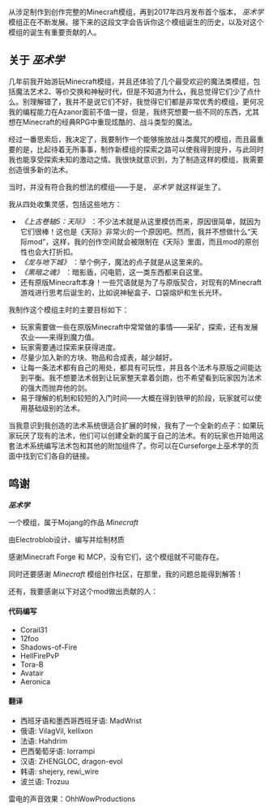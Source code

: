 从涉足制作到创作完整的Minecraft模组，再到2017年四月发布首个版本， _巫术学_ 模组正在不断发展。接下来的这段文字会告诉你这个模组诞生的历史，以及对这个模组的诞生有重要贡献的人。  

## 关于 _巫术学_   
  
几年前我开始游玩Minecraft模组，并且还体验了几个最受欢迎的魔法类模组，包括魔法艺术2、等价交换和神秘时代，但是不知道为什么，我总觉得它们少了点什么。别理解错了，我并不是说它们不好，我觉得它们都是非常优秀的模组，更何况我的编程能力在Azanor面前不值一提，但是，我终究想要一些不同的东西，尤其想在Minecraft的经典RPG中重现炫酷的、战斗类型的魔法。  

经过一番思索后，我决定了，我要制作一个能够施放战斗类魔咒的模组，而且最重要的是，比起待着无所事事，制作新模组的探索之路可以使我得到提升，与此同时我也能享受探索未知的激动之情。我很快就意识到，为了制造这样的模组，我需要创造很多新的法术。  

当时，并没有符合我的想法的模组——于是， _巫术学_ 就这样诞生了。

我从四处收集灵感，包括这些地方：     
- _《上古卷轴5：天际》_ ：不少法术就是从这里模仿而来，原因很简单，就因为它们很棒！这也是《天际》非常火的一个原因吧。然而，我并不想做什么“天际mod”，这样，我的创作空间就会被限制在《天际》里面，而且mod的原创性也会大打折扣。  
- _《龙与地下城》_ ：举个例子，魔法的点子就是从这里来的。     
- _《黑暗之魂》_ ：暗影盾，闪电箭，这一类东西都来自这里。  
- 还有原版Minecraft本身！一些咒语就是为了与原版契合，对现有的Minecraft游戏进行思考后诞生的，比如说神秘盒子、口袋熔炉和生长光环。  

我制作这个模组主时的主要目标如下：  
- 玩家需要做一些在原版Minecraft中常常做的事情——采矿，探索，还有发展农业——来得到魔力值。  
- 玩家需要通过探索来获得进度。  
- 尽量少加入新的方块、物品和合成表，越少越好。  
- 让每一条法术都有自己的用处，都具有可玩性，并且各个法术与原版之间能达到平衡。我不想要法术弱到让玩家整天拿着剑跑，也不希望看到玩家因为法术的强大而抛弃他的剑。  
- 易于理解的机制和较短的入门时间——大概在得到铁甲的阶段，玩家就可以使用基础级别的法术。  

当我意识到我创造的法术系统很适合扩展的时候，我有了一个全新的点子：如果玩家玩厌了现有的法术，他们可以创建全新的属于自己的法术。有的玩家也开始用这套法术系统编写法术包和其他的附加组件了。你可以在Curseforge上巫术学的页面中找到它们各自的链接。  

## 鸣谢

**_巫术学_**

一个模组，属于Mojang的作品 _Minecraft_  

由Electroblob设计、编写并绘制材质  

感谢Minecraft Forge 和 MCP，没有它们，这个模组就不可能存在。  

同时还要感谢 _Minecraft_ 模组创作社区，在那里，我的问题总能得到解答！  

还有，我要感谢以下对这个mod做出贡献的人：  

#### 代码编写

- Corail31
- 12foo
- Shadows-of-Fire
- HellFirePvP
- Tora-B
- Avatair
- Aeronica

#### 翻译  

- 西班牙语和墨西哥西班牙语: MadWrist 
- 俄语: VilagVil, kellixon 
- 法语: Hahdrim 
- 巴西葡萄牙语: lorrampi 
- 汉语: ZHENGLOC, dragon-evol 
- 韩语: shejery, rewi_wire 
- 波兰语: Trozuu

雷电的声音效果：OhhWowProductions  
